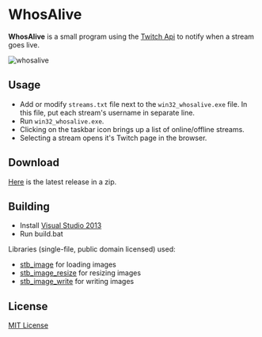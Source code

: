 # WhosAlive
**WhosAlive** is a small program using the [Twitch Api](https://dev.twitch.tv/docs/) to notify when a stream goes live.

![whosalive](https://user-images.githubusercontent.com/18427317/27762026-1833f18a-5e69-11e7-85ff-b3b0f63b9f77.png)

## Usage
* Add or modify `streams.txt` file next to the `win32_whosalive.exe` file.
  In this file, put each stream's username in separate line.
* Run `win32_whosalive.exe`.
* Clicking on the taskbar icon brings up a list of online/offline streams.
* Selecting a stream opens it's Twitch page in the browser.

## Download
[Here](https://github.com/fadan/whosalive/files/1117076/whosalive.zip) is the latest release in a zip.

## Building
* Install [Visual Studio 2013](https://www.visualstudio.com/vs/older-downloads/)
* Run build.bat

Libraries (single-file, public domain licensed) used:
* [stb_image](https://github.com/nothings/stb/blob/master/stb_image.h) for loading images
* [stb_image_resize](https://github.com/nothings/stb/blob/master/stb_image_resize.h) for resizing images
* [stb_image_write](https://github.com/nothings/stb/blob/master/stb_image_write.h) for writing images

## License
[MIT License](https://opensource.org/licenses/MIT)
